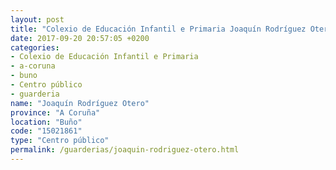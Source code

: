 ```yaml
---
layout: post
title: "Colexio de Educación Infantil e Primaria Joaquín Rodríguez Otero"
date: 2017-09-20 20:57:05 +0200
categories:
- Colexio de Educación Infantil e Primaria
- a-coruna
- buno
- Centro público
- guarderia
name: "Joaquín Rodríguez Otero"
province: "A Coruña"
location: "Buño"
code: "15021861"
type: "Centro público"
permalink: /guarderias/joaquin-rodriguez-otero.html
---
```

